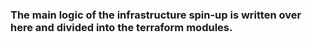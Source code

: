 ### The main logic of the infrastructure spin-up is written over here and divided into the terraform modules.
  
